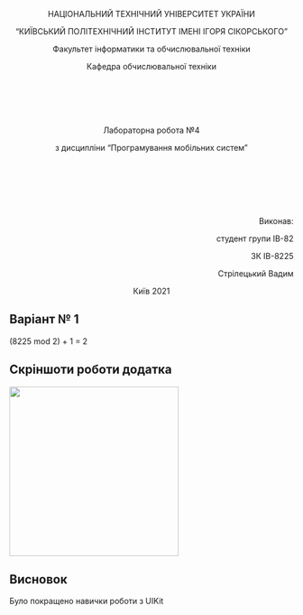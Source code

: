<p align="center">
    НАЦІОНАЛЬНИЙ ТЕХНІЧНИЙ УНІВЕРСИТЕТ УКРАЇНИ
</p>
<p align="center">
    “КИЇВСЬКИЙ ПОЛІТЕХНІЧНИЙ ІНСТИТУТ ІМЕНІ ІГОРЯ СІКОРСЬКОГО”
</p>
<p align="center">
    Факультет інформатики та обчислювальної техніки
</p>
<p align="center">
    Кафедра обчислювальної техніки
</p>
<br/>
<br/>
<br/>
<br/>
<p align="center">
    Лабораторна робота №4
</p>
<p align="center">
    з дисципліни “Програмування мобільних систем”
</p>



<br/>
<br/>
<br/>
<br/>
<br/>

<p align="right">
    Виконав:
</p>
<p align="right">
    студент групи ІВ-82
</p>
<p align="right">
    ЗК ІВ-8225
</p>
<p align="right">
    Стрілецький Вадим
</p>
<p align="center">
    Київ 2021
</p>

## Варіант № 1
(8225 mod 2) + 1 = 2

## Скріншоти роботи додатка

<img src="" width="300">

## Висновок

Було покращено навички роботи з UIKit
